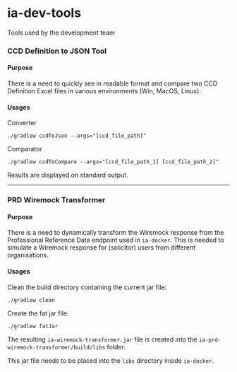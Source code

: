# ia-dev-tools
Tools used by the development team

### CCD Definition to JSON Tool
#### Purpose
There is a need to quickly see in readable format and compare two CCD Definition Excel files in various environments (Win, MacOS, Linux).

#### Usages

Converter
```
./gradlew ccdToJson --args="[ccd_file_path]"
```

Comparator
```
./gradlew ccdToCompare --args="[ccd_file_path_1] [ccd_file_path_2]"
```

Results are displayed on standard output.

<hr>

### PRD Wiremock Transformer
#### Purpose
There is a need to dynamically transform the Wiremock response from the Professional Reference Data endpoint used in ```ia-docker```. 
This is needed to simulate a Wiremock response for (solicitor) users from different organisations.

#### Usages

Clean the build directory containing the current jar file:
```
./gradlew clean
```

Create the fat jar file:
```
./gradlew fatJar
```

The resulting ```ia-wiremock-transformer.jar``` file is created into the ```ia-prd-wiremock-transformer/build/libs``` folder.

This jar file needs to be placed into the ```libs``` directory inside ```ia-docker```.
